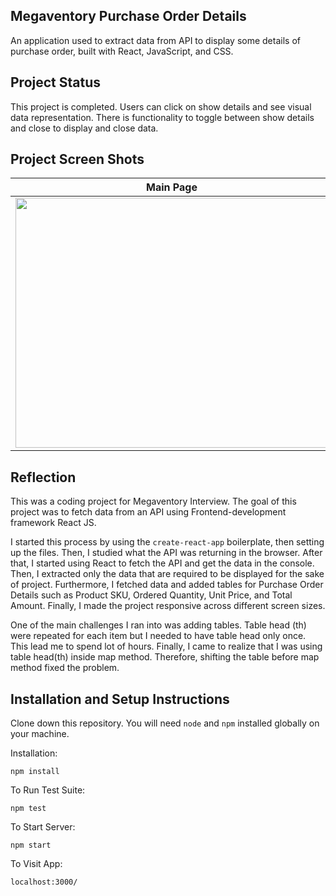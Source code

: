 ## Megaventory Purchase Order Details

An application used to extract data from API to display some details of purchase order, built with React, JavaScript, and CSS.

## Project Status

This project is completed. Users can click on show details and see visual data representation. There is functionality to toggle between show details and close to display and close data.

## Project Screen Shots


Main Page             |  Show Details
:-------------------------:|:-------------------------:
<img src="https://user-images.githubusercontent.com/73479315/199710404-9e911445-ad2e-422e-bf1e-b7c30301727f.PNG" width="500" height="400" />  |  <img src="https://user-images.githubusercontent.com/73479315/199712630-daf6e8a0-048c-429d-94d5-ffe7aab66e57.PNG" width="500" height="400" /> 

## Reflection

This was a coding project for Megaventory Interview. The goal of this project was to fetch data from an API using Frontend-development framework React JS.

I started this process by using the `create-react-app` boilerplate, then setting up the files. Then, I studied what the API was returning in the browser. After that, I started using React to fetch the API and get the data in the console. Then, I extracted only the data that are required to be displayed for the sake of project. Furthermore, I fetched data and added tables for Purchase Order Details such as Product SKU, Ordered Quantity, Unit Price, and Total Amount. Finally, I made the project responsive across different screen sizes.  

One of the main challenges I ran into was adding tables. Table head (th) were repeated for each item but I needed to have table head only once. This lead me to spend lot of hours. Finally, I came to realize that I was using table head(th) inside map method. Therefore, shifting the table before map method fixed the problem.

## Installation and Setup Instructions  

Clone down this repository. You will need `node` and `npm` installed globally on your machine.  

Installation:

`npm install`  

To Run Test Suite:  

`npm test`  

To Start Server:

`npm start`  

To Visit App:

`localhost:3000/`  
